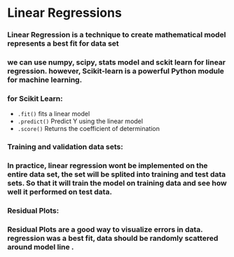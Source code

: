 # Linear Regressions
### Linear Regression is a technique to create mathematical model represents a best fit for data set
### we can use numpy, scipy, stats model and sckit learn for linear regression. however, Scikit-learn is a powerful Python module for machine learning.
### for Scikit Learn:
- `.fit()` fits a linear model 
- `.predict()` Predict Y using the linear model
- `.score()` Returns the coefficient of determination 
### Training and validation data sets:
### In practice, linear regression wont be implemented on the entire data set, the set will be splited into training and test data sets. So that it will train the model on training data and see how well it performed on test data.
### Residual Plots:
### Residual Plots are a good way to visualize errors in data. regression was a best fit, data should be randomly scattered around model line .